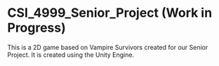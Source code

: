 # CSI_4999_Senior_Project (Work in Progress)
This is a 2D game based on Vampire Survivors created for our Senior Project. 
It is created using the Unity Engine.
